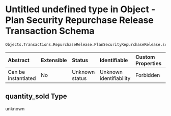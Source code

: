 # Untitled undefined type in Object - Plan Security Repurchase Release Transaction Schema

```txt
Objects.Transactions.RepurchaseRelease.PlanSecurityRepurchaseRelease.schema.json#/properties/quantity_sold
```



| Abstract            | Extensible | Status         | Identifiable            | Custom Properties | Additional Properties | Access Restrictions | Defined In                                                                                                                                                         |
| :------------------ | :--------- | :------------- | :---------------------- | :---------------- | :-------------------- | :------------------ | :----------------------------------------------------------------------------------------------------------------------------------------------------------------- |
| Can be instantiated | No         | Unknown status | Unknown identifiability | Forbidden         | Allowed               | none                | [PlanSecurityRepurchaseRelease.schema.json*](../../schema/objects/transactions/repurchaserelease/PlanSecurityRepurchaseRelease.schema.json "open original schema") |

## quantity_sold Type

unknown
